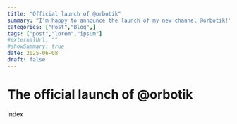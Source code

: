 ```yaml
---
title: "Official launch of @orbotik"
summary: "I'm happy to announce the launch of my new channel @orbotik!"
categories: ["Post","Blog",]
tags: ["post","lorem","ipsum"]
#externalUrl: ""
#showSummary: true
date: 2025-06-08
draft: false
---
```


# The official launch of @orbotik
index